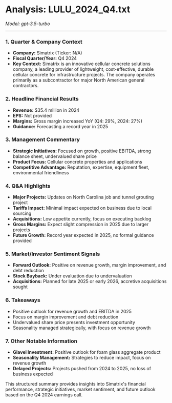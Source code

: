 # Analysis: LULU_2024_Q4.txt

*Model: gpt-3.5-turbo*

---

### 1. Quarter & Company Context
- **Company:** Simatrix (Ticker: N/A)
- **Fiscal Quarter/Year:** Q4 2024
- **Key Context:** Simatrix is an innovative cellular concrete solutions company, a leading provider of lightweight, cost-effective, durable cellular concrete for infrastructure projects. The company operates primarily as a subcontractor for major North American general contractors.

### 2. Headline Financial Results
- **Revenue:** $35.4 million in 2024
- **EPS:** Not provided
- **Margins:** Gross margin increased YoY (Q4: 29%, 2024: 27%)
- **Guidance:** Forecasting a record year in 2025

### 3. Management Commentary
- **Strategic Initiatives:** Focused on growth, positive EBITDA, strong balance sheet, undervalued share price
- **Product Focus:** Cellular concrete properties and applications
- **Competitive Advantage:** Reputation, expertise, equipment fleet, environmental friendliness

### 4. Q&A Highlights
- **Major Projects:** Updates on North Carolina job and tunnel grouting project
- **Tariffs Impact:** Minimal impact expected on business due to local sourcing
- **Acquisitions:** Low appetite currently, focus on executing backlog
- **Gross Margins:** Expect slight compression in 2025 due to larger projects
- **Future Growth:** Record year expected in 2025, no formal guidance provided

### 5. Market/Investor Sentiment Signals
- **Forward Outlook:** Positive on revenue growth, margin improvement, and debt reduction
- **Stock Buyback:** Under evaluation due to undervaluation
- **Acquisitions:** Planned for late 2025 or early 2026, accretive acquisitions sought

### 6. Takeaways
- Positive outlook for revenue growth and EBITDA in 2025
- Focus on margin improvement and debt reduction
- Undervalued share price presents investment opportunity
- Seasonality managed strategically, with focus on revenue growth

### 7. Other Notable Information
- **Glavel Investment:** Positive outlook for foam glass aggregate product
- **Seasonality Management:** Strategies to reduce impact, focus on revenue growth
- **Delayed Projects:** Projects pushed from 2024 to 2025, no loss of business expected

This structured summary provides insights into Simatrix's financial performance, strategic initiatives, market sentiment, and future outlook based on the Q4 2024 earnings call.